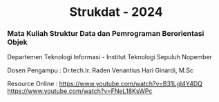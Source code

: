 <div align=center>
  
  # Strukdat - 2024

</div>

### Mata Kuliah Struktur Data dan Pemrograman Berorientasi Objek 

Departemen Teknologi Informasi - Institut Teknologi Sepuluh Nopember

Dosen Pengampu : Dr.tech.Ir. Raden Venantius Hari Ginardi, M.Sc

Resource Online : 
https://www.youtube.com/watch?v=B31LgI4Y4DQ
https://www.youtube.com/watch?v=FNeL18KsWPc
